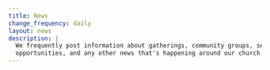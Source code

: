 ```yaml
---
title: News
change_frequency: daily
layout: news
description: |
  We frequently post information about gatherings, community groups, service
  opportunities, and any other news that's happening around our church.
---
```

